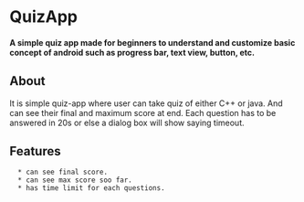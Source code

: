# QuizApp

#### A simple quiz app made for beginners to understand and customize basic concept of android such as progress bar, text view, button, etc. 

## About
It is simple quiz-app where user can take quiz of either C++ or java. And can see their final and maximum score at end.
Each question has to be answered in 20s or else a dialog box will show saying timeout.

## Features 
      * can see final score.
      * can see max score soo far.
      * has time limit for each questions.




